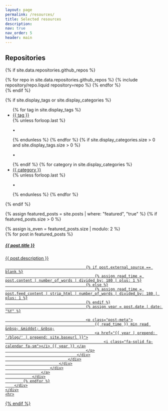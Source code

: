 ```yaml
---
layout: page
permalink: /resources/
title: Selected resources
description:
nav: true
nav_order: 5
header: main
---
```


## Repositories

{% if site.data.repositories.github_repos %}

<div class="repositories d-flex flex-wrap flex-md-row flex-column justify-content-between align-items-center">
  {% for repo in site.data.repositories.github_repos %}
    {% include repository/repo.liquid repository=repo %}
  {% endfor %}
</div>
{% endif %}


{% if site.display_tags or site.display_categories %}
    <div class="tag-category-list">
        <ul class="p-0 m-0">
            {% for tag in site.display_tags %}
                <li>
                    <i class="fa-solid fa-hashtag fa-sm"></i>
                    <a href="{{ tag | slugify | prepend: '/blog/tag/' | relative_url }}">{{ tag }}</a>
                </li>
                {% unless forloop.last %}
                    <p>&bull;</p>
                {% endunless %}
            {% endfor %}
            {% if site.display_categories.size > 0 and site.display_tags.size > 0 %}
                <p>&bull;</p>
            {% endif %}
            {% for category in site.display_categories %}
                <li>
                    <i class="fa-solid fa-tag fa-sm"></i>
                    <a href="{{ category | slugify | prepend: '/blog/category/' | relative_url }}">{{ category }}</a>
                </li>
                {% unless forloop.last %}
                    <p>&bull;</p>
                {% endunless %}
            {% endfor %}
        </ul>
    </div>
{% endif %}

{% assign featured_posts = site.posts | where: "featured", "true" %}
{% if featured_posts.size > 0 %}
    <br>
    <div class="container featured-posts">
        {% assign is_even = featured_posts.size | modulo: 2 %}
        <div class="row row-cols-{% if featured_posts.size <= 2 or is_even == 0 %}2{% else %}3{% endif %}">
            {% for post in featured_posts %}
                <div class="col mb-4">
                    <a href="{{ post.url | relative_url }}">
                        <div class="card hoverable">
                            <div class="row g-0">
                                <div class="col-md-12">
                                    <div class="card-body">
                                        <div class="float-right">
                                            <i class="fa-solid fa-thumbtack fa-xs"></i>
                                        </div>
                                        <h5 class="card-title text-lowercase">{{ post.title }}</h5>
                                        <p class="card-text">{{ post.description }}</p>

                                        {% if post.external_source == blank %}
                                            {% assign read_time = post.content | number_of_words | divided_by: 180 | plus: 1 %}
                                        {% else %}
                                            {% assign read_time = post.feed_content | strip_html | number_of_words | divided_by: 180 | plus: 1 %}
                                        {% endif %}
                                        {% assign year = post.date | date: "%Y" %}

                                        <p class="post-meta">
                                            {{ read_time }} min read &nbsp; &middot; &nbsp;
                                            <a href="{{ year | prepend: '/blog/' | prepend: site.baseurl }}">
                                                <i class="fa-solid fa-calendar fa-sm"></i> {{ year }} </a>
                                        </p>
                                    </div>
                                </div>
                            </div>
                        </div>
                    </a>
                </div>
            {% endfor %}
        </div>
    </div>
    <hr>

{% endif %}